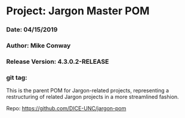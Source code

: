 # Project: Jargon Master POM
### Date: 04/15/2019
### Author: Mike Conway
### Release Version: 4.3.0.2-RELEASE
### git tag:

This is the parent POM for Jargon-related projects, representing a restructuring of related Jargon projects in a more streamlined fashion.

Repo: https://github.com/DICE-UNC/jargon-pom

